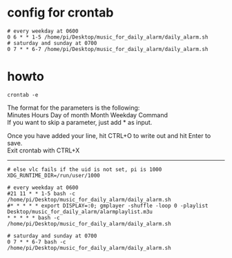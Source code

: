 # config for crontab

```
# every weekday at 0600
0 6 * * 1-5 /home/pi/Desktop/music_for_daily_alarm/daily_alarm.sh
# saturday and sunday at 0700
0 7 * * 6-7 /home/pi/Desktop/music_for_daily_alarm/daily_alarm.sh
```

# howto

`crontab -e`

The format for the parameters is the following:  
Minutes Hours Day of month Month Weekday Command  
If you want to skip a parameter, just add * as input.   

Once you have added your line, hit CTRL+O to write out and hit Enter to save.  
Exit crontab with CTRL+X

--------
```
# else vlc fails if the uid is not set, pi is 1000
XDG_RUNTIME_DIR=/run/user/1000

# every weekday at 0600
#21 11 * * 1-5 bash -c /home/pi/Desktop/music_for_daily_alarm/daily_alarm.sh
#* * * * * export DISPLAY=:0; gmplayer -shuffle -loop 0 -playlist Desktop/music_for_daily_alarm/alarmplaylist.m3u 
* * * * * bash -c /home/pi/Desktop/music_for_daily_alarm/daily_alarm.sh

# saturday and sunday at 0700
0 7 * * 6-7 bash -c /home/pi/Desktop/music_for_daily_alarm/daily_alarm.sh
```
